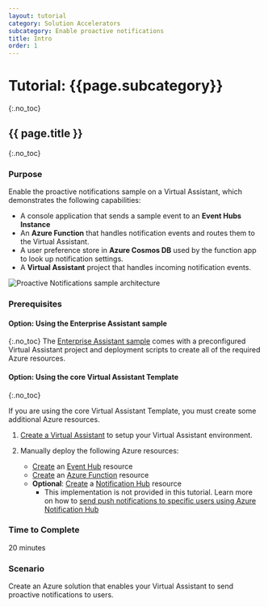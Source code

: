 ```yaml
---
layout: tutorial
category: Solution Accelerators
subcategory: Enable proactive notifications 
title: Intro
order: 1
---
```


# Tutorial: {{page.subcategory}}
{:.no_toc}
## {{ page.title }}
{:.no_toc}

### Purpose

Enable the proactive notifications sample on a Virtual Assistant, which demonstrates the following capabilities:
- A console application that sends a sample event to an **Event Hubs Instance**
- An **Azure Function** that handles notification events and routes them to the Virtual Assistant.
- A user preference store in **Azure Cosmos DB** used by the function app to look up notification settings.
- A **Virtual Assistant** project that handles incoming notification events.

![Proactive Notifications sample architecture]({{site.baseurl}}/assets/images/ProactiveNotificationsDrawing.PNG)

### Prerequisites
#### Option: Using the Enterprise Assistant sample
{:.no_toc}
The [Enterprise Assistant sample]({{site.baseurl}}/virtual-assistant/samples/enterprise-assistant) comes with a preconfigured Virtual Assistant project and deployment scripts to create all of the required Azure resources.

#### Option: Using the core Virtual Assistant Template
{:.no_toc}

If you are using the core Virtual Assistant Template, you must create some additional Azure resources.

1. [Create a Virtual Assistant]({{site.baseurl}}/virtual-assistant/tutorials/create-assistant/csharp/1-intro/) to setup your Virtual Assistant environment.

1. Manually deploy the following Azure resources:
    - [Create](https://ms.portal.azure.com/#create/Microsoft.EventHub) an [Event Hub](https://azure.microsoft.com/en-us/services/event-hubs/) resource
    - [Create](https://ms.portal.azure.com/#create/Microsoft.FunctionApp) an [Azure Function](https://azure.microsoft.com/en-us/services/functions/) resource
    - **Optional**: [Create](https://ms.portal.azure.com/#create/Microsoft.NotificationHub) a [Notification Hub](https://azure.microsoft.com/en-us/services/notification-hubs/) resource
         - This implementation is not provided in this tutorial. Learn more on how to [send push notifications to specific users using Azure Notification Hub](https://docs.microsoft.com/en-us/azure/notification-hubs/notification-hubs-aspnet-backend-ios-apple-apns-notification) 

### Time to Complete
20 minutes

### Scenario
Create an Azure solution that enables your Virtual Assistant to send proactive notifications to users.

